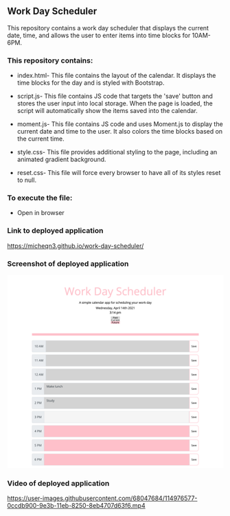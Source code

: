 ## Work Day Scheduler

This repository contains a work day scheduler that displays the current date, time, and allows the user to 
enter items into time blocks for 10AM- 6PM. 

### This repository contains: 

  - index.html- This file contains the layout of the calendar. It displays the time blocks for the day and is styled with Bootstrap.

  - script.js- This file contains JS code that targets the 'save' button and stores the user input into local storage. When the page is
  loaded, the script will automatically show the items saved into the calendar. 

  - moment.js- This file contains JS code and uses Moment.js to display the current date and time to the user. It also colors the time blocks
  based on the current time. 

  - style.css- This file provides additional styling to the page, including an animated gradient background.

  - reset.css- This file will force every browser to have all of its styles reset to null.
  
### To execute the file: 
- Open in browser


### Link to deployed application

https://micheqn3.github.io/work-day-scheduler/


### Screenshot of deployed application 

![Screenshot](/Assets/work-day-screenshot.png)

### Video of deployed application 

https://user-images.githubusercontent.com/68047684/114976577-0ccdb900-9e3b-11eb-8250-8eb4707d63f6.mp4


